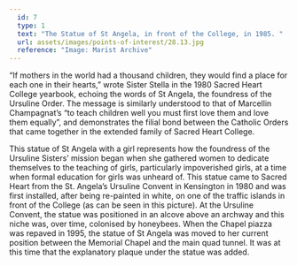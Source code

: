 ```yaml
---
  id: 7
  type: 1
  text: "The Statue of St Angela, in front of the College, in 1985. "
  url: assets/images/points-of-interest/28.13.jpg
  reference: "Image: Marist Archive"
---
```

“If mothers in the world had a thousand children, they would find a place for each one in their hearts,” wrote Sister Stella in the 1980 Sacred Heart College yearbook, echoing the words of St Angela, the foundress of the Ursuline Order. The message is similarly understood to that of Marcellin Champagnat’s “to teach children well you must first love them and love them equally”, and demonstrates the filial bond between the Catholic Orders that came together in the extended family of Sacred Heart College.

This statue of St Angela with a girl represents how the foundress of the Ursuline Sisters’ mission began when she gathered women to dedicate themselves to the teaching of girls, particularly impoverished girls, at a time when formal education for girls was unheard of. This statue came to Sacred Heart from the St. Angela’s Ursuline Convent in Kensington in 1980 and was first installed, after being re-painted in white, on one of the traffic islands in front of the College (as can be seen in this picture). At the Ursuline Convent, the statue was positioned in an alcove above an archway and this niche was, over time, colonised by honeybees. When the Chapel piazza was repaved in 1995, the statue of St Angela was moved to her current position between the Memorial Chapel and the main quad tunnel. It was at this time that the explanatory plaque under the statue was added. 
